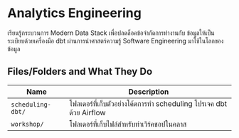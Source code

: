 # Analytics Engineering

เรียนรู้กระบวนการ Modern Data Stack เพื่อปลดล็อคข้อจำกัดการทำงานกับ
ข้อมูลให้เป็นระเบียบด้วยเครื่องมือ dbt ผ่านการนำศาสตร์ความรู้ Software Engineering
มาใช้ในโลกของข้อมูล

## Files/Folders and What They Do

| Name | Description |
| - | - |
| `scheduling-dbt/` | โฟลเดอร์ที่เก็บตัวอย่างโค้ดการทำ scheduling โปรเจค dbt ด้วย Airflow |
| `workshop/` | โฟลเดอร์ที่เก็บไฟล์สำหรับทำเวิร์คชอปในคลาส |
